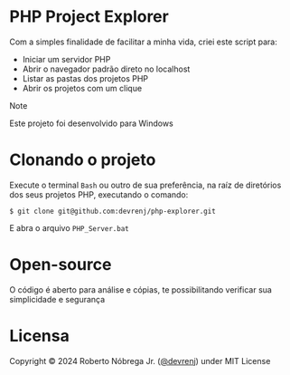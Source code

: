 # PHP Project Explorer

Com a simples finalidade de facilitar a minha vida, criei este script para:
- Iniciar um servidor PHP
- Abrir o navegador padrão direto no localhost
- Listar as pastas dos projetos PHP
- Abrir os projetos com um clique

>[!NOTE]
>Este projeto foi desenvolvido para Windows

# Clonando o projeto

Execute o terminal `Bash` ou outro de sua preferência, na raíz de diretórios dos seus projetos PHP, executando o comando:

`$ git clone git@github.com:devrenj/php-explorer.git`

E abra o arquivo `PHP_Server.bat`

# Open-source

O código é aberto para análise e cópias, te possibilitando verificar sua simplicidade e segurança

# Licensa

Copyright &copy; 2024 Roberto Nóbrega Jr. ([@devrenj](https://www.github.com/devrenj)) under MIT License